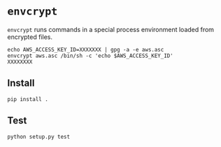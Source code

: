 # `envcrypt`

`envcrypt` runs commands in a special process environment loaded from encrypted files.

```
echo AWS_ACCESS_KEY_ID=XXXXXXX | gpg -a -e aws.asc
envcrypt aws.asc /bin/sh -c 'echo $AWS_ACCESS_KEY_ID'
XXXXXXXX
```

## Install

```
pip install .
```

## Test

```
python setup.py test
```
